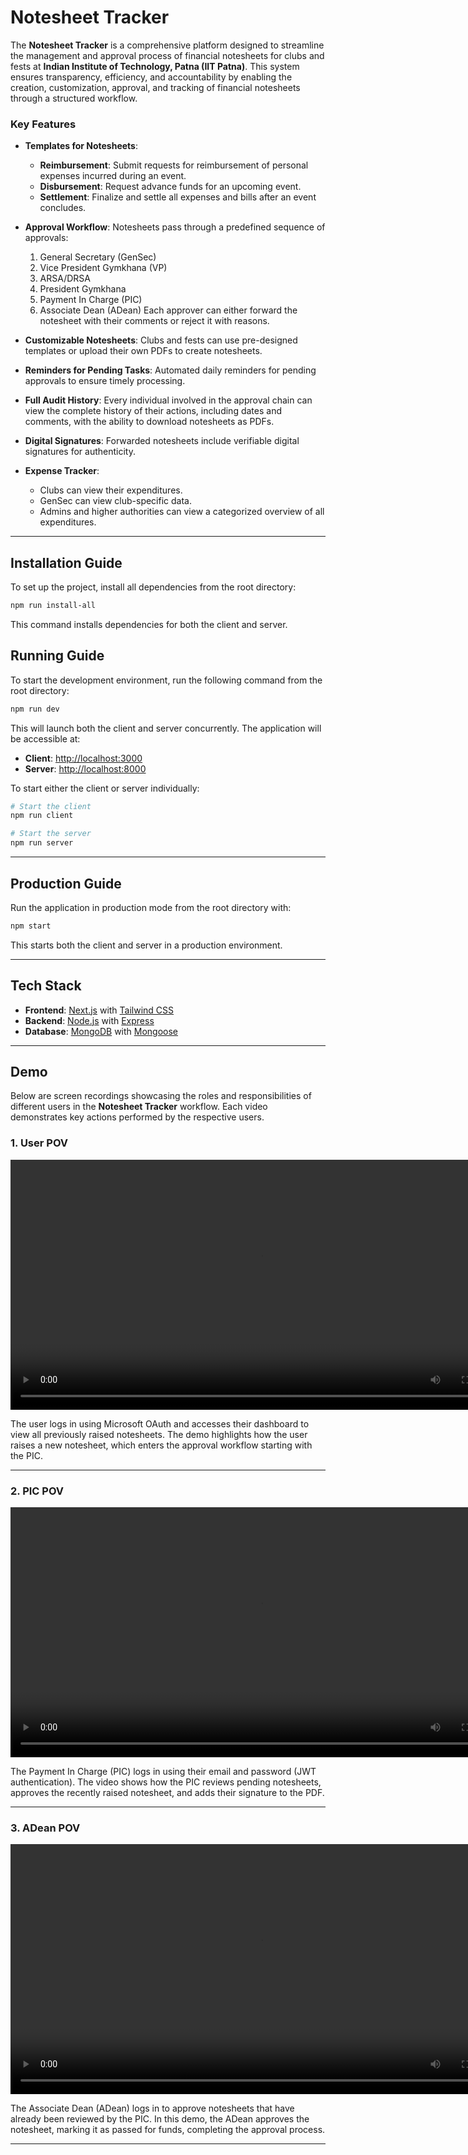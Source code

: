 # Notesheet Tracker

The **Notesheet Tracker** is a comprehensive platform designed to streamline the management and approval process of financial notesheets for clubs and fests at **Indian Institute of Technology, Patna (IIT Patna)**. This system ensures transparency, efficiency, and accountability by enabling the creation, customization, approval, and tracking of financial notesheets through a structured workflow.

### Key Features

-   **Templates for Notesheets**:

    -   **Reimbursement**: Submit requests for reimbursement of personal expenses incurred during an event.
    -   **Disbursement**: Request advance funds for an upcoming event.
    -   **Settlement**: Finalize and settle all expenses and bills after an event concludes.

-   **Approval Workflow**:
    Notesheets pass through a predefined sequence of approvals:

    1. General Secretary (GenSec)
    2. Vice President Gymkhana (VP)
    3. ARSA/DRSA
    4. President Gymkhana
    5. Payment In Charge (PIC)
    6. Associate Dean (ADean)
       Each approver can either forward the notesheet with their comments or reject it with reasons.

-   **Customizable Notesheets**:
    Clubs and fests can use pre-designed templates or upload their own PDFs to create notesheets.

-   **Reminders for Pending Tasks**:
    Automated daily reminders for pending approvals to ensure timely processing.

-   **Full Audit History**:
    Every individual involved in the approval chain can view the complete history of their actions, including dates and comments, with the ability to download notesheets as PDFs.

-   **Digital Signatures**:
    Forwarded notesheets include verifiable digital signatures for authenticity.

-   **Expense Tracker**:
    -   Clubs can view their expenditures.
    -   GenSec can view club-specific data.
    -   Admins and higher authorities can view a categorized overview of all expenditures.

---

## Installation Guide

To set up the project, install all dependencies from the root directory:

```bash
npm run install-all
```

This command installs dependencies for both the client and server.

## Running Guide

To start the development environment, run the following command from the root directory:

```bash
npm run dev
```

This will launch both the client and server concurrently. The application will be accessible at:

-   **Client**: [http://localhost:3000](http://localhost:3000)
-   **Server**: [http://localhost:8000](http://localhost:8000)

To start either the client or server individually:

```bash
# Start the client
npm run client

# Start the server
npm run server
```

---

## Production Guide

Run the application in production mode from the root directory with:

```bash
npm start
```

This starts both the client and server in a production environment.

---

## Tech Stack

-   **Frontend**: [Next.js](https://nextjs.org/) with [Tailwind CSS](https://tailwindcss.com/)
-   **Backend**: [Node.js](https://nodejs.org/) with [Express](https://expressjs.com/)
-   **Database**: [MongoDB](https://www.mongodb.com/) with [Mongoose](https://mongoosejs.com/)

---

## Demo

Below are screen recordings showcasing the roles and responsibilities of different users in the **Notesheet Tracker** workflow. Each video demonstrates key actions performed by the respective users.

### 1. User POV
<video width="800" controls>
  <source src="demo/user.mp4" type="video/mp4">
  Your browser does not support the video tag.
</video>

The user logs in using Microsoft OAuth and accesses their dashboard to view all previously raised notesheets. The demo highlights how the user raises a new notesheet, which enters the approval workflow starting with the PIC.

---

### 2. PIC POV
<video width="800" controls>
  <source src="demo/pic.mp4" type="video/mp4">
  Your browser does not support the video tag.
</video>

The Payment In Charge (PIC) logs in using their email and password (JWT authentication). The video shows how the PIC reviews pending notesheets, approves the recently raised notesheet, and adds their signature to the PDF.

---

### 3. ADean POV
<video width="800" controls>
  <source src="demo/adean.mp4" type="video/mp4">
  Your browser does not support the video tag.
</video>

The Associate Dean (ADean) logs in to approve notesheets that have already been reviewed by the PIC. In this demo, the ADean approves the notesheet, marking it as passed for funds, completing the approval process.

---

